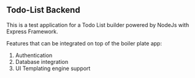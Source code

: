## Todo-List Backend

This is a test application for a Todo List builder powered by NodeJs with Express Framework.

Features that can be integrated on top of the boiler plate app:
1. Authentication
2. Database integration
3. UI Templating engine support